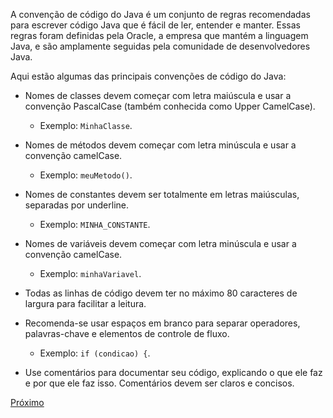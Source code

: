 A convenção de código do Java é um conjunto de regras recomendadas para escrever código Java que é fácil de ler, entender e manter. Essas regras foram definidas pela Oracle, a empresa que mantém a linguagem Java, e são amplamente seguidas pela comunidade de desenvolvedores Java.

Aqui estão algumas das principais convenções de código do Java:

- Nomes de classes devem começar com letra maiúscula e usar a convenção PascalCase (também conhecida como Upper CamelCase).
    
    - Exemplo: `MinhaClasse`.
- Nomes de métodos devem começar com letra minúscula e usar a convenção camelCase.
    
    - Exemplo: `meuMetodo()`.
- Nomes de constantes devem ser totalmente em letras maiúsculas, separadas por underline.
    
    - Exemplo: `MINHA_CONSTANTE`.
- Nomes de variáveis devem começar com letra minúscula e usar a convenção camelCase.
    
    - Exemplo: `minhaVariavel`.
- Todas as linhas de código devem ter no máximo 80 caracteres de largura para facilitar a leitura.
    
- Recomenda-se usar espaços em branco para separar operadores, palavras-chave e elementos de controle de fluxo.
    
    - Exemplo: `if (condicao) {`.
- Use comentários para documentar seu código, explicando o que ele faz e por que ele faz isso. Comentários devem ser claros e concisos.

[Próximo](04.Tipos-primitivos.md)
